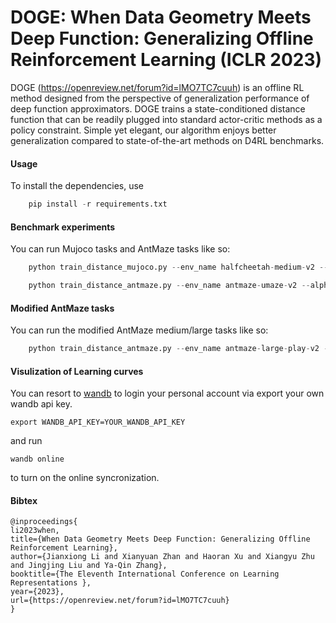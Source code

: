 # DOGE: When Data Geometry Meets Deep Function: Generalizing Offline Reinforcement Learning (ICLR 2023)
DOGE (https://openreview.net/forum?id=lMO7TC7cuuh) is an offline RL method designed from the perspective of generalization performance of deep function approximators. DOGE trains a state-conditioned distance function that can be readily plugged into standard actor-critic methods as a policy constraint. Simple yet elegant, our algorithm enjoys better generalization compared to state-of-the-art methods on D4RL benchmarks.

#### Usage
To install the dependencies, use 
```python
    pip install -r requirements.txt
```
#### Benchmark experiments
You can run Mujoco tasks and AntMaze tasks like so:
```python
    python train_distance_mujoco.py --env_name halfcheetah-medium-v2 --alpha 7.5
```
```python
    python train_distance_antmaze.py --env_name antmaze-umaze-v2 --alpha 5.0
```
#### Modified AntMaze tasks

You can run the modified AntMaze medium/large tasks like so:
```python
    python train_distance_antmaze.py --env_name antmaze-large-play-v2 --alpha 70 --toycase True
```

#### Visulization of Learning curves
You can resort to [wandb](https://wandb.ai/site) to login your personal account via export your own wandb api key.
```
export WANDB_API_KEY=YOUR_WANDB_API_KEY
```
and run 
```
wandb online
```
to turn on the online syncronization.

#### Bibtex

```
@inproceedings{
li2023when,
title={When Data Geometry Meets Deep Function: Generalizing Offline Reinforcement Learning},
author={Jianxiong Li and Xianyuan Zhan and Haoran Xu and Xiangyu Zhu and Jingjing Liu and Ya-Qin Zhang},
booktitle={The Eleventh International Conference on Learning Representations },
year={2023},
url={https://openreview.net/forum?id=lMO7TC7cuuh}
}
```

